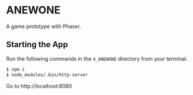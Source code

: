 # ANEWONE

A game prototype with Phaser.

## Starting the App

Run the following commands in the `4_ANEWONE` directory from your terminal.
```sh
$ npm i
$ node_modules/.bin/http-server
```

Go to http://localhost:8080